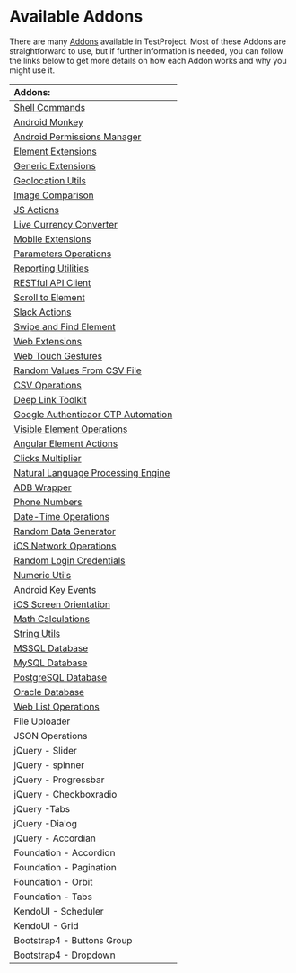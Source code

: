 # Available Addons

There are many [Addons](https://addons.testproject.io/) available in TestProject. Most of these Addons are straightforward to use, but if further information is needed, you can follow the links below to get more details on how each Addon works and why you might use it.

| Addons: |
| :--- |
| [Shell Commands](https://docs.testproject.io/testproject-addons/available-addons/shell-commands) |
| [Android Monkey](android-monkey-addon.md) |
| [Android Permissions Manager](android-permissions-manager-addon.md) |
| [Element Extensions](element-extensions-addon.md) |
| [Generic Extensions](generic-extensions-addon.md) |
| [Geolocation Utils](geolocation-utils-addon.md) |
| [Image Comparison](image-comparison-addon.md) |
| [JS Actions](js-actions-addon.md) |
| [Live Currency Converter](live-currency-converter-addon.md) |
| [Mobile Extensions](mobile-extensions-addon.md) |
| [Parameters Operations](parameters-operations-addon.md) |
| [Reporting Utilities](reporting-utilities-addon.md) |
| [RESTful API Client](restful-api-client-addon.md) |
| [Scroll to Element](scroll-to-element-addon.md) |
| [Slack Actions](slack-actions-addon.md) |
| [Swipe and Find Element](swipe-and-find-element-addon.md) |
| [Web Extensions](web-extensions-addon.md) |
| [Web Touch Gestures](web-touch-gestures-addon.md) |
| [Random Values From CSV File](random-values-from-csv-file-addon.md) |
| [CSV Operations](csv-operations-addon.md) |
| [Deep Link Toolkit](deep-link-toolkit-addon.md) |
| [Google Authenticaor OTP Automation](google-authenticator-otp-automation-addon.md) |
| [Visible Element Operations](visible-elements-operations-addon.md) |
| [Angular Element Actions](angular-element-actions-addon.md) |
| [Clicks Multiplier](clicks-multiplier-addon.md) |
| [Natural Language Processing Engine](natural-language-processing-engine-addon.md) |
| [ADB Wrapper](adb-wrapper-addon.md) |
| [Phone Numbers](phone-numbers-addon.md) |
| [Date-Time Operations](date-time-operations-addon.md) |
| [Random Data Generator](random-data-generator-addon.md) |
| [iOS Network Operations](ios-network-operations-addon.md) |
| [Random Login Credentials](random-login-credentials-addon.md) |
| [Numeric Utils](numeric-utils-addon.md) |
| [Android Key Events](android-key-events-addon.md) |
| [iOS Screen Orientation](ios-screen-orientation-addon.md) |
| [Math Calculations](math-calculations-addon.md) |
| [String Utils](string-utils-addon.md) |
| [MSSQL Database](mssql-database-addon.md) |
| [MySQL Database](mysql-database-addon.md) |
| [PostgreSQL Database](postresql-database-addon.md) |
| [Oracle Database](oracle-database-addon.md) |
| [Web List Operations](web-list-operations-addon.md) |
| File Uploader |
| JSON Operations |
| jQuery - Slider |
| jQuery - spinner |
| jQuery - Progressbar |
| jQuery - Checkboxradio |
| jQuery -Tabs |
| jQuery -Dialog |
| jQuery - Accordian |
| Foundation - Accordion |
| Foundation - Pagination |
| Foundation - Orbit |
| Foundation - Tabs |
| KendoUI - Scheduler |
| KendoUI - Grid |
| Bootstrap4 - Buttons Group |
| Bootstrap4 - Dropdown |


